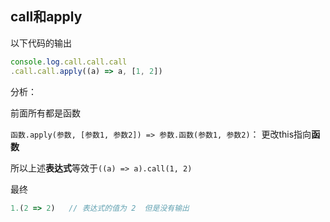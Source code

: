
## call和apply

以下代码的输出

```js
console.log.call.call.call
.call.call.apply((a) => a, [1, 2])
```

分析：

前面所有都是函数

`函数.apply(参数, [参数1, 参数2]) => 参数.函数(参数1, 参数2)`： 更改this指向**函数**

所以上述**表达式**等效于`((a) => a).call(1, 2)`

最终

```js
1.(2 => 2)   // 表达式的值为 2  但是没有输出
```
